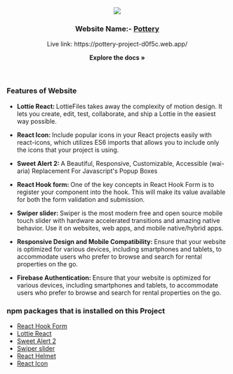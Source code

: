 <!-- PROJECT LOGO -->

<div align="center">
  <a href="https://pottery-project-d0f5c.web.app/">
    <img src="https://i.ibb.co/fH71VXZ/logo.png alt="Logo">
  </a>

  <h3 align="center">Website Name:- <a href="https://pottery-project-d0f5c.web.app/">Pottery</a></h3>
  <p>Live link: https://pottery-project-d0f5c.web.app/</p>

<strong align="center">Explore the docs »</strong>
<br/>
<br/>
<br/>

</div>

### Features of Website

- <strong>Lottie React: </strong> LottieFiles takes away the complexity of motion design. It lets you create, edit, test, collaborate, and ship a Lottie in the easiest way possible.

- <strong>React Icon: </strong> Include popular icons in your React projects easily with react-icons, which utilizes ES6 imports that allows you to include only the icons that your project is using.

- <strong>Sweet Alert 2: </strong> A Beautiful, Responsive, Customizable, Accessible (wai-aria) Replacement For Javascript's Popup Boxes

- <strong>React Hook form: </strong> One of the key concepts in React Hook Form is to register your component into the hook. This will make its value available for both the form validation and submission.

- <strong>Swiper slider: </strong> Swiper is the most modern free and open source mobile touch slider with hardware accelerated transitions and amazing native behavior. Use it on websites, web apps, and mobile native/hybrid apps.

- <strong>Responsive Design and Mobile Compatibility: </strong> Ensure that your website is optimized for various devices, including smartphones and tablets, to accommodate users who prefer to browse and search for rental properties on the go.

- <strong>Firebase Authentication: </strong> Ensure that your website is optimized for various devices, including smartphones and tablets, to accommodate users who prefer to browse and search for rental properties on the go.

### npm packages that is installed on this Project

- [React Hook Form](https://www.react-hook-form.com/)
- [Lottie React](https://lottiefiles.com/free-animations/react)
- [Sweet Alert 2](https://sweetalert2.github.io/)
- [Swiper slider](https://swiperjs.com/)
- [React Helmet](https://www.npmjs.com/package/react-helmet-async)
- [React Icon](https://react-icons.github.io/react-icons/)
